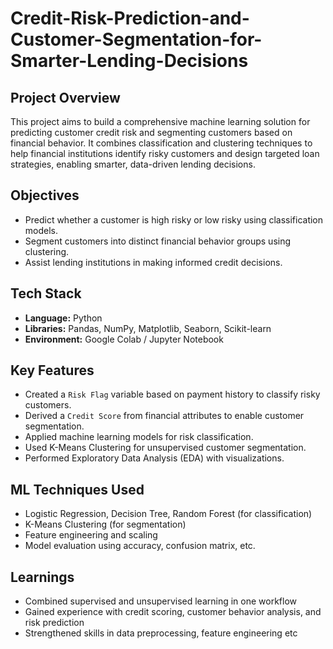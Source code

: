 # Credit-Risk-Prediction-and-Customer-Segmentation-for-Smarter-Lending-Decisions

## **Project Overview**
This project aims to build a comprehensive machine learning solution for predicting customer credit risk and segmenting customers based on financial behavior. It combines classification and clustering techniques to help financial institutions identify risky customers and design targeted loan strategies, enabling smarter, data-driven lending decisions.

## Objectives

- Predict whether a customer is high risky or low risky using classification models.
- Segment customers into distinct financial behavior groups using clustering.
- Assist lending institutions in making informed credit decisions.

## Tech Stack

- **Language:** Python  
- **Libraries:** Pandas, NumPy, Matplotlib, Seaborn, Scikit-learn  
- **Environment:** Google Colab / Jupyter Notebook

## Key Features

- Created a `Risk Flag` variable based on payment history to classify risky customers.
- Derived a `Credit Score` from financial attributes to enable customer segmentation.
- Applied machine learning models for risk classification.
- Used K-Means Clustering for unsupervised customer segmentation.
- Performed Exploratory Data Analysis (EDA) with visualizations.

## ML Techniques Used

- Logistic Regression, Decision Tree, Random Forest (for classification)
- K-Means Clustering (for segmentation)
- Feature engineering and scaling
- Model evaluation using accuracy, confusion matrix, etc.

## Learnings

- Combined supervised and unsupervised learning in one workflow
- Gained experience with credit scoring, customer behavior analysis, and risk prediction
- Strengthened skills in data preprocessing, feature engineering etc





